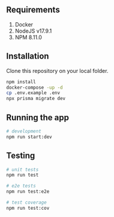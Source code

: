 ## Requirements
1. Docker
2. NodeJS v17.9.1
3. NPM 8.11.0

## Installation
Clone this repository on your local folder.
```bash
npm install
docker-compose -up -d
cp .env.example .env
npx prisma migrate dev

```

## Running the app

```bash
# development
npm run start:dev
```

## Testing

```bash
# unit tests
npm run test

# e2e tests
npm run test:e2e

# test coverage
npm run test:cov
```
